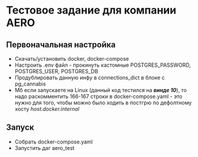 # Тестовое задание для компании AERO
## Первоначальная настройка
- Скачать/установить docker, docker-compose
- Настроить .env файл - прокинуть кастомные POSTGRES_PASSWORD, POSTGRES_USER, POSTGRES_DB
- Продублировать данную инфу в connections_dict в блоке с pg_cannabis
- Мб если запускаете на Linux (данный код тестился на ***винде 10***), то надо раскомментить 166-167 строки в docker-compose.yaml - это нужно для того, чтобы можно было ходить в постгрю по дефолтному хосту *host.docker.internal*

## Запуск

- Собрать docker-compose.yaml
- Запустить даг aero_test 
